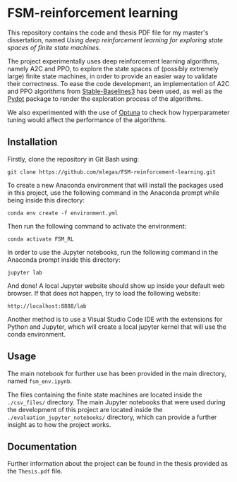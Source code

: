 # FSM-reinforcement learning
This repository contains the code and thesis PDF file for my master's dissertation, 
named _Using deep reinforcement learning for exploring state spaces of finite state machines_.

The project experimentally uses deep reinforcement learning algorithms, namely A2C and PPO, to explore the state spaces of (possibly extremely large) finite state machines, in order to provide an easier way to validate their correctness. To ease the code development, an implementation of A2C and PPO algorithms from [Stable-Baselines3](https://stable-baselines3.readthedocs.io/en/master/) has been used, as well as the [Pydot](https://pypi.org/project/pydot/) package to render the exploration process of the algorithms.

We also experimented with the use of [Optuna](https://optuna.readthedocs.io/en/stable/) to check how hyperparameter tuning would affect the performance of the algorithms.

## Installation

Firstly, clone the repository in Git Bash using:

`git clone https://github.com/mlegas/FSM-reinforcement-learning.git`

To create a new Anaconda environment that will install the packages used in this project, use the following command in the Anaconda prompt while being inside this directory:

`conda env create -f environment.yml`

Then run the following command to activate the environment:

`conda activate FSM_RL`

In order to use the Jupyter notebooks, run the following command in the Anaconda prompt inside this directory:

`jupyter lab`

And done! A local Jupyter website should show up inside your default web browser.
If that does not happen, try to load the following website:

`http://localhost:8888/lab`

Another method is to use a Visual Studio Code IDE with the extensions for Python and Jupyter, 
which will create a local jupyter kernel that will use the conda environment.

## Usage

The main notebook for further use has been provided in the main directory, named `fsm_env.ipynb`. 

The files containing the finite state machines are located inside the `./csv_files/` directory.
The main Jupyter notebooks that were used during the development of this project
are located inside the `./evaluation_jupyter_notebooks/` directory, which can provide a further insight as to how the project works.

## Documentation

Further information about the project can be found in the thesis provided as the `Thesis.pdf` file.
